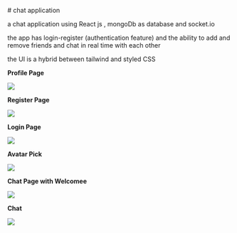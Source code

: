 <div>
  <p># chat application</p>
  <p>a chat application using React js , mongoDb as database and socket.io</p>
</div>
<div>
  <p>the app has login-register (authentication feature) and the ability to add and remove friends and chat in real time with each other</p>
  <p>the UI is a hybrid between tailwind and styled CSS</p>
</div>

<div>
  <p><strong>Profile Page</strong></p>
  <img src="https://github.com/ronstar0502/projects-pictures/blob/main/homeChatPage.png?raw=true">
</div>
<div>
  <p><strong>Register Page</strong></p>
  <img src="https://github.com/ronstar0502/projects-pictures/blob/main/register-chat.png?raw=true">
</div>
<div>
  <p><strong>Login Page</strong></p>
  <img src="https://github.com/ronstar0502/projects-pictures/blob/main/loginPage-chat.png?raw=true">
</div>
<div>
  <p><strong>Avatar Pick</strong></p>
  <img src="https://github.com/ronstar0502/projects-pictures/blob/main/avatar-picjChat.png?raw=true">
</div>
<div>
  <p><strong>Chat Page with Welcomee</strong></p>
  <img src="https://github.com/ronstar0502/projects-pictures/blob/main/chat-withWelcome.png?raw=true">
</div>
<div>
  <p><strong>Chat</strong></p>
  <img src="https://github.com/ronstar0502/projects-pictures/blob/main/chat-wthMsgs.png?raw=true">
</div>

